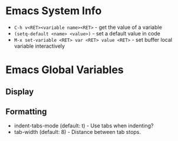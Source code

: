 # Emacs System Info

* `C-h v<RET><variable name><RET>` - get the value of a variable
* `(setq-default <name> <value>)` - set a default value in code
* `M-x set-variable <RET> var <RET> value <RET>` -
  set buffer local variable interactively

# Emacs Global Variables

## Display

## Formatting

* indent-tabs-mode (default: t) - Use tabs when indenting?
* tab-width (default: 8) - Distance between tab stops.
